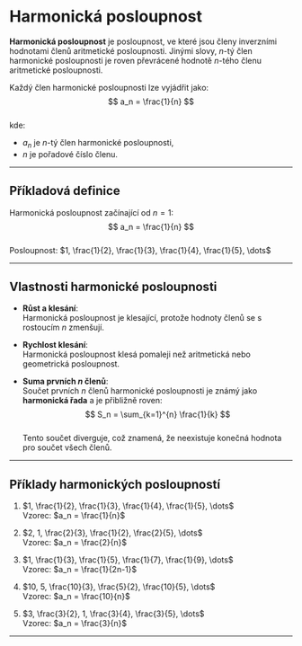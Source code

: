 # Harmonická posloupnost

**Harmonická posloupnost** je posloupnost, ve které jsou členy inverzními hodnotami členů aritmetické posloupnosti. Jinými slovy, $n$-tý člen harmonické posloupnosti je roven převrácené hodnotě $n$-tého členu aritmetické posloupnosti.

Každý člen harmonické posloupnosti lze vyjádřit jako:  
$$
a_n = \frac{1}{n}
$$  
kde:  
- $a_n$ je $n$-tý člen harmonické posloupnosti,  
- $n$ je pořadové číslo členu.

---

## Příkladová definice

Harmonická posloupnost začínající od $n = 1$:  
$$
a_n = \frac{1}{n}
$$  
Posloupnost: $1, \frac{1}{2}, \frac{1}{3}, \frac{1}{4}, \frac{1}{5}, \dots$

---

## Vlastnosti harmonické posloupnosti

- **Růst a klesání**:  
  Harmonická posloupnost je klesající, protože hodnoty členů se s rostoucím $n$ zmenšují.

- **Rychlost klesání**:  
  Harmonická posloupnost klesá pomaleji než aritmetická nebo geometrická posloupnost.

- **Suma prvních $n$ členů**:  
  Součet prvních $n$ členů harmonické posloupnosti je známý jako **harmonická řada** a je přibližně roven:  
  $$
  S_n = \sum_{k=1}^{n} \frac{1}{k}
  $$  
  Tento součet diverguje, což znamená, že neexistuje konečná hodnota pro součet všech členů.

---

## Příklady harmonických posloupností

1. $1, \frac{1}{2}, \frac{1}{3}, \frac{1}{4}, \frac{1}{5}, \dots$  
   Vzorec: $a_n = \frac{1}{n}$

2. $2, 1, \frac{2}{3}, \frac{1}{2}, \frac{2}{5}, \dots$  
   Vzorec: $a_n = \frac{2}{n}$

3. $1, \frac{1}{3}, \frac{1}{5}, \frac{1}{7}, \frac{1}{9}, \dots$  
   Vzorec: $a_n = \frac{1}{2n-1}$

4. $10, 5, \frac{10}{3}, \frac{5}{2}, \frac{10}{5}, \dots$  
   Vzorec: $a_n = \frac{10}{n}$

5. $3, \frac{3}{2}, 1, \frac{3}{4}, \frac{3}{5}, \dots$  
   Vzorec: $a_n = \frac{3}{n}$

---
